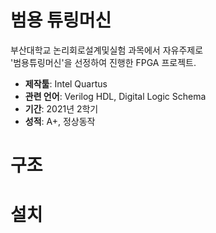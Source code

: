 # 범용 튜링머신
 부산대학교 논리회로설계및실험 과목에서 자유주제로   
 '범용튜링머신'을 선정하여 진행한 FPGA 프로젝트.  
   * **제작툴**: Intel Quartus
   * **관련 언어**: Verilog HDL, Digital Logic Schema
   * **기간**: 2021년 2학기
   * **성적**: A+, 정상동작
   
# 구조
  
# 설치


